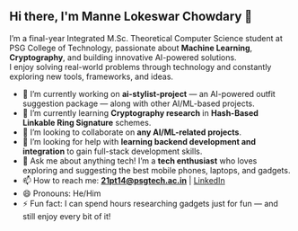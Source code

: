 ## Hi there, I'm Manne Lokeswar Chowdary 👋

I’m a final-year Integrated M.Sc. Theoretical Computer Science student at PSG College of Technology, passionate about **Machine Learning**, **Cryptography**, and building innovative AI-powered solutions.  
I enjoy solving real-world problems through technology and constantly exploring new tools, frameworks, and ideas.
<!--
**LokeswarChowdaryManne/LokeswarChowdaryManne** is a ✨ _special_ ✨ repository because its `README.md` (this file) appears on your GitHub profile.

Here are some ideas to get you started:

- 🔭 I’m currently working on ...
- 🌱 I’m currently learning ...
- 👯 I’m looking to collaborate on ...
- 🤔 I’m looking for help with ...
- 💬 Ask me about ...
- 📫 How to reach me: ...
- 😄 Pronouns: ...
- ⚡ Fun fact: ...
-->
- 🔭 I’m currently working on **ai-stylist-project** — an AI-powered outfit suggestion package — along with other AI/ML-based projects.
- 🌱 I’m currently learning **Cryptography research** in **Hash-Based Linkable Ring Signature** schemes.
- 👯 I’m looking to collaborate on **any AI/ML-related projects**.
- 🤔 I’m looking for help with **learning backend development and integration** to gain full-stack development skills.
- 💬 Ask me about anything tech! I’m a **tech enthusiast** who loves exploring and suggesting the best mobile phones, laptops, and gadgets.
- 📫 How to reach me: **21pt14@psgtech.ac.in** | [LinkedIn](https://www.linkedin.com/in/manne-lokeswar-chowdary-b1787921b)
- 😄 Pronouns: He/Him
- ⚡ Fun fact: I can spend hours researching gadgets just for fun — and still enjoy every bit of it!
